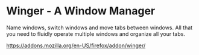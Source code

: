 # Winger - A Window Manager
Name windows, switch windows and move tabs between windows. All that you need to fluidly operate multiple windows and organize all your tabs.

https://addons.mozilla.org/en-US/firefox/addon/winger/